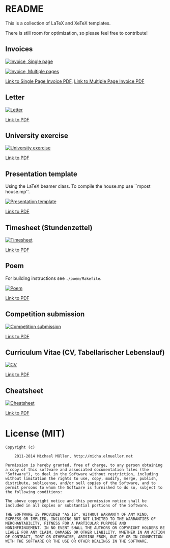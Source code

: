 # README

This is a collection of LaTeX and XeTeX templates.

There is still room for optimization, so please feel free to contribute!


## Invoices

[![Invoice, Single page](https://github.com/cmichi/latex-template-collection/raw/master/images/invoice0.png)](https://github.com/cmichi/latex-template-collection/raw/master/invoice-single-page/angebot.pdf)

[![Invoice, Multiple pages](https://github.com/cmichi/latex-template-collection/raw/master/images/invoice1.png)](https://github.com/cmichi/latex-template-collection/raw/master/invoice-multiple-pages/angebot.pdf)

[Link to Single Page Invoice PDF](https://github.com/cmichi/latex-template-collection/raw/master/invoice-single-page/angebot.pdf),
[Link to Multiple Page Invoice PDF](https://github.com/cmichi/latex-template-collection/raw/master/invoice-multiple-pages/angebot.pdf)


## Letter

[![Letter](https://github.com/cmichi/latex-template-collection/raw/master/images/letter.png)](https://github.com/cmichi/latex-template-collection/raw/master/letter/letter.pdf)

[Link to PDF](https://github.com/cmichi/latex-template-collection/raw/master/letter/letter.pdf)


## University exercise

[![University exercise](https://github.com/cmichi/latex-template-collection/raw/master/images/exercise.png)](https://github.com/cmichi/latex-template-collection/raw/master/university-exercise/exercise.pdf)

[Link to PDF](https://github.com/cmichi/latex-template-collection/raw/master/university-exercise/exercise.pdf)


## Presentation template

Using the LaTeX beamer class.
To compile the house.mp use ``mpost house.mp''.

[![Presentation template](https://github.com/cmichi/latex-template-collection/raw/master/images/presentation.png)](https://github.com/cmichi/latex-template-collection/raw/master/presentation-beamer/Beamer.pdf)

[Link to PDF](https://github.com/cmichi/latex-template-collection/raw/master/presentation-beamer/Beamer.pdf)


## Timesheet (Stundenzettel)

[![Timesheet](https://github.com/cmichi/latex-template-collection/raw/master/images/timesheet.png)](https://github.com/cmichi/latex-template-collection/raw/master/timesheet/timesheet.pdf)

[Link to PDF](https://github.com/cmichi/latex-template-collection/raw/master/timesheet/timesheet.pdf)


## Poem

For building instructions see `./poem/Makefile`.

[![Poem](https://github.com/cmichi/latex-template-collection/raw/master/images/poem.png)](https://github.com/cmichi/latex-template-collection/raw/master/poem/poem.pdf)

[Link to PDF](https://github.com/cmichi/latex-template-collection/raw/master/poem/poem.pdf)


## Competition submission

[![Competition submission](https://github.com/cmichi/latex-template-collection/raw/master/images/competition-submission.png)](https://github.com/cmichi/latex-template-collection/raw/master/competition-submission/application.pdf)

[Link to PDF](https://github.com/cmichi/latex-template-collection/raw/master/competition-submission/application.pdf)


## Curriculum Vitae (CV, Tabellarischer Lebenslauf)

[![CV](https://github.com/cmichi/latex-template-collection/raw/master/images/cv.png)](https://github.com/cmichi/latex-template-collection/raw/master/cv/cv.pdf)

[Link to PDF](https://github.com/cmichi/latex-template-collection/raw/master/cv/cv.pdf)


## Cheatsheet 

[![Cheatsheet](https://github.com/cmichi/latex-template-collection/raw/master/images/cheatsheet.png)](https://github.com/cmichi/latex-template-collection/raw/master/cheatsheet/cheatsheet.pdf)

[Link to PDF](https://github.com/cmichi/latex-template-collection/raw/master/cheatsheet/cheatsheet.pdf)


# License (MIT)

	Copyright (c) 

		2011-2014 Michael Müller, http://micha.elmueller.net

	Permission is hereby granted, free of charge, to any person obtaining
	a copy of this software and associated documentation files (the
	"Software"), to deal in the Software without restriction, including
	without limitation the rights to use, copy, modify, merge, publish,
	distribute, sublicense, and/or sell copies of the Software, and to
	permit persons to whom the Software is furnished to do so, subject to
	the following conditions:

	The above copyright notice and this permission notice shall be
	included in all copies or substantial portions of the Software.

	THE SOFTWARE IS PROVIDED "AS IS", WITHOUT WARRANTY OF ANY KIND,
	EXPRESS OR IMPLIED, INCLUDING BUT NOT LIMITED TO THE WARRANTIES OF
	MERCHANTABILITY, FITNESS FOR A PARTICULAR PURPOSE AND
	NONINFRINGEMENT. IN NO EVENT SHALL THE AUTHORS OR COPYRIGHT HOLDERS BE
	LIABLE FOR ANY CLAIM, DAMAGES OR OTHER LIABILITY, WHETHER IN AN ACTION
	OF CONTRACT, TORT OR OTHERWISE, ARISING FROM, OUT OF OR IN CONNECTION
	WITH THE SOFTWARE OR THE USE OR OTHER DEALINGS IN THE SOFTWARE.
